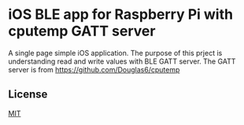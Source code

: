 #  iOS BLE app for Raspberry Pi with cputemp GATT server

A single page simple iOS application. The purpose of this prject is understanding read and write values with BLE GATT server. The GATT server is from https://github.com/Douglas6/cputemp

## License
[MIT](https://choosealicense.com/licenses/mit/)

